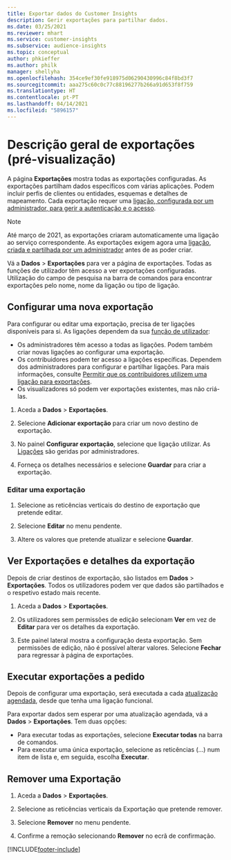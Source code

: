 ```yaml
---
title: Exportar dados do Customer Insights
description: Gerir exportações para partilhar dados.
ms.date: 03/25/2021
ms.reviewer: mhart
ms.service: customer-insights
ms.subservice: audience-insights
ms.topic: conceptual
author: phkieffer
ms.author: philk
manager: shellyha
ms.openlocfilehash: 354ce9ef30fe918975d06290430996c84f8bd3f7
ms.sourcegitcommit: aaa275c60c0c77c88196277b266a91d653f8f759
ms.translationtype: HT
ms.contentlocale: pt-PT
ms.lasthandoff: 04/14/2021
ms.locfileid: "5896157"
---
```

# <a name="exports-preview-overview"></a>Descrição geral de exportações (pré-visualização)

A página **Exportações** mostra todas as exportações configuradas. As exportações partilham dados específicos com várias aplicações. Podem incluir perfis de clientes ou entidades, esquemas e detalhes de mapeamento. Cada exportação requer uma [ligação, configurada por um administrador, para gerir a autenticação e o acesso](connections.md).

> [!NOTE]
> Até março de 2021, as exportações criaram automaticamente uma ligação ao serviço correspondente. As exportações exigem agora uma [ligação, criada e partilhada por um administrador](connections.md) antes de as poder criar.

Vá a **Dados** > **Exportações** para ver a página de exportações. Todas as funções de utilizador têm acesso a ver exportações configuradas. Utilização do campo de pesquisa na barra de comandos para encontrar exportações pelo nome, nome da ligação ou tipo de ligação.

## <a name="set-up-a-new-export"></a>Configurar uma nova exportação

Para configurar ou editar uma exportação, precisa de ter ligações disponíveis para si. As ligações dependem da sua [função de utilizador](permissions.md):
- Os administradores têm acesso a todas as ligações. Podem também criar novas ligações ao configurar uma exportação.
- Os contribuidores podem ter acesso a ligações específicas. Dependem dos administradores para configurar e partilhar ligações. Para mais informações, consulte [Permitir que os contribuidores utilizem uma ligação para exportações](connections.md#allow-contributors-to-use-a-connection-for-exports).
- Os visualizadores só podem ver exportações existentes, mas não criá-las.

1. Aceda a **Dados** > **Exportações**.

1. Selecione **Adicionar exportação** para criar um novo destino de exportação.

1. No painel **Configurar exportação**, selecione que ligação utilizar. As [Ligações](connections.md) são geridas por administradores. 

1. Forneça os detalhes necessários e selecione **Guardar** para criar a exportação.

### <a name="edit-an-export"></a>Editar uma exportação

1. Selecione as reticências verticais do destino de exportação que pretende editar.

1. Selecione **Editar** no menu pendente.

1. Altere os valores que pretende atualizar e selecione **Guardar**.

## <a name="view-exports-and-export-details"></a>Ver Exportações e detalhes da exportação

Depois de criar destinos de exportação, são listados em **Dados** > **Exportações**. Todos os utilizadores podem ver que dados são partilhados e o respetivo estado mais recente.

1. Aceda a **Dados** > **Exportações**.

1. Os utilizadores sem permissões de edição selecionam **Ver** em vez de **Editar** para ver os detalhes da exportação.

1. Este painel lateral mostra a configuração desta exportação. Sem permissões de edição, não é possível alterar valores. Selecione **Fechar** para regressar à página de exportações.

## <a name="run-exports-on-demand"></a>Executar exportações a pedido

Depois de configurar uma exportação, será executada a cada [atualização agendada](system.md#schedule-tab), desde que tenha uma ligação funcional.

Para exportar dados sem esperar por uma atualização agendada, vá a **Dados** > **Exportações**. Tem duas opções:

- Para executar todas as exportações, selecione **Executar todas** na barra de comandos. 
- Para executar uma única exportação, selecione as reticências (...) num item de lista e, em seguida, escolha **Executar**.

## <a name="remove-an-export"></a>Remover uma Exportação

1. Aceda a **Dados** > **Exportações**.

1. Selecione as reticências verticais da Exportação que pretende remover.

1. Selecione **Remover** no menu pendente.

1. Confirme a remoção selecionando **Remover** no ecrã de confirmação.


[!INCLUDE[footer-include](../includes/footer-banner.md)]
